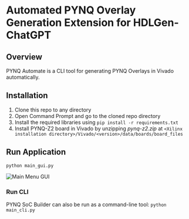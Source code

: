 # Automated PYNQ Overlay Generation Extension for HDLGen-ChatGPT

## Overview 

PYNQ Automate is a CLI tool for generating PYNQ Overlays in Vivado automatically.

## Installation

1. Clone this repo to any directory
2. Open Command Prompt and go to the cloned repo directory
3. Install the required libraries using ```pip install -r requirements.txt```
4. Install PYNQ-Z2 board in Vivado by unzipping _pynq-z2.zip_ at ```<Xilinx installation directory>/Vivado/<version>/data/boards/board_files```

## Run Application

```python main_gui.py```


![Main Menu GUI](docs/main_menu_gui.png)


### Run CLI

PYNQ SoC Builder can also be run as a command-line tool: ```python main_cli.py```
